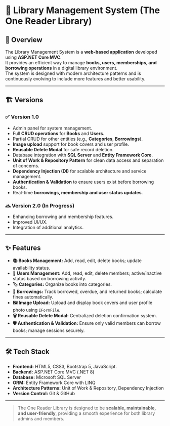 # 📖 Library Management System (The One Reader Library)

## 📌 Overview
The Library Management System is a **web-based application** developed using **ASP.NET Core MVC**.  
It provides an efficient way to manage **books, users, memberships, and borrowing operations** in a digital library environment.  
The system is designed with modern architecture patterns and is continuously evolving to include more features and better usability.

---

## 🏗 Versions

### ✅ Version 1.0
- Admin panel for system management.
- Full **CRUD operations** for **Books** and **Users**.
- Partial CRUD for other entities (e.g., **Categories**, **Borrowings**).
- **Image upload** support for book covers and user profile.
- **Reusable Delete Modal** for safe record deletion.
- Database integration with **SQL Server** and **Entity Framework Core**.
- **Unit of Work & Repository Pattern** for clean data access and separation of concerns.
- **Dependency Injection (DI)** for scalable architecture and service management.
- **Authentication & Validation** to ensure users exist before borrowing books.
- Real-time **borrowings, membership and user status updates**.

### 🔜 Version 2.0 (In Progress)
- Enhancing borrowing and membership features.
- Improved UI/UX.
- Integration of additional analytics.

---

## ✨ Features
- **📚 Books Management:** Add, read, edit, delete books; update availability status.
- **👤 Users Management:** Add, read, edit, delete members; active/inactive status based on borrowing activity.
- **🏷 Categories:** Organize books into categories.
- **🔄 Borrowings:** Track borrowed, overdue, and returned books; calculate fines automatically.
- **🖼 Image Upload:** Upload and display book covers and user profile photo using `IFormFile`.
- **🗑 Reusable Delete Modal:** Centralized deletion confirmation system.
- **🛡 Authentication & Validation:** Ensure only valid members can borrow books; manage sessions securely.

---

## 🛠 Tech Stack
- **Frontend:** HTML5, CSS3, Bootstrap 5, JavaScript.  
- **Backend:** ASP.NET Core MVC (.NET 8)  
- **Database:** Microsoft SQL Server  
- **ORM:** Entity Framework Core with LINQ  
- **Architecture Patterns:** Unit of Work & Repository, Dependency Injection  
- **Version Control:** Git & GitHub  

---

> The One Reader Library is designed to be **scalable, maintainable, and user-friendly**, providing a smooth experience for both library admins and members.

